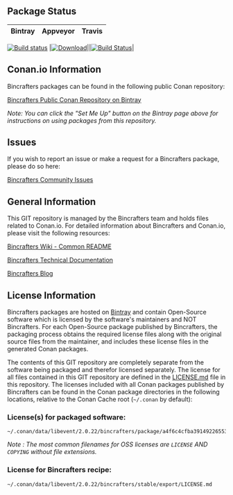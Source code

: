 ## Package Status

| Bintray | Appveyor | Travis |
|---------|-----------|--------|
[![Build status](https://ci.appveyor.com/api/projects/status/yxj9deyub8b7p34c?svg=true)](https://ci.appveyor.com/project/BinCrafters/conan-libevent)
|[![Download](https://api.bintray.com/packages/bincrafters/public-conan/libevent%3Abincrafters/images/download.svg)](https://bintray.com/bincrafters/public-conan/libevent%3Abincrafters/_latestVersion)||[![Build Status](https://travis-ci.org/bincrafters/conan-libevent.svg?branch=stable%2F2.0.22)](https://travis-ci.org/bincrafters/conan-libevent)|

## Conan.io Information

Bincrafters packages can be found in the following public Conan repository:

[Bincrafters Public Conan Repository on Bintray](https://bintray.com/bincrafters/public-conan)

*Note: You can click the "Set Me Up" button on the Bintray page above for instructions on using packages from this repository.*

## Issues

If you wish to report an issue or make a request for a Bincrafters package, please do so here:

[Bincrafters Community Issues](https://github.com/bincrafters/community/issues)

## General Information

This GIT repository is managed by the Bincrafters team and holds files related to Conan.io.  For detailed information about Bincrafters and Conan.io, please visit the following resources:

[Bincrafters Wiki - Common README](https://github.com/bincrafters/community/wiki/Common-README.md)

[Bincrafters Technical Documentation](http://bincrafters.readthedocs.io/en/latest/)

[Bincrafters Blog](https://bincrafters.github.io)

## License Information

Bincrafters packages are hosted on [Bintray](https://bintray.com) and contain Open-Source software which is licensed by the software's maintainers and NOT Bincrafters.  For each Open-Source package published by Bincrafters, the packaging process obtains the required license files along with the original source files from the maintainer, and includes these license files in the generated Conan packages.

The contents of this GIT repository are completely separate from the software being packaged and therefor licensed separately.  The license for all files contained in this GIT repository are defined in the [LICENSE.md](LICENSE.md) file in this repository.  The licenses included with all Conan packages published by Bincrafters can be found in the Conan package directories in the following locations, relative to the Conan Cache root (`~/.conan` by default):

### License(s) for packaged software:

    ~/.conan/data/libevent/2.0.22/bincrafters/package/a4f6c4cfba391492265533621e6784b527c7c34b/license/LICENSE

*Note :   The most common filenames for OSS licenses are `LICENSE` AND `COPYING` without file extensions.*

### License for Bincrafters recipe:

    ~/.conan/data/libevent/2.0.22/bincrafters/stable/export/LICENSE.md
